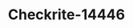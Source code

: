 ---
f_zip-code: 69101
f_state-code: NE
title: Checkrite-14446
f_phone: 308-534-0100
f_city-only: North Platte
f_address: 824 West 3Rd Street North Platte
f_location-unique-id: '14446'
slug: checkrite-14446
updated-on: '2024-05-30T13:46:58.046Z'
created-on: '2024-05-30T13:36:59.803Z'
published-on: '2024-05-30T13:54:32.469Z'
f_city-state: cms/city/north-platte-ne.md
f_company: cms/company/checkrite.md
f_state: cms/state/nebraska.md
layout: '[payday-loan].html'
tags: payday-loan
---